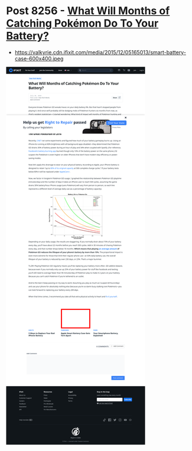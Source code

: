 # Post 8256 - [What Will Months of Catching Pokémon Do To Your Battery?](https://www.ifixit.com/News/8256/pokemon-battery-lifespan)

- https://valkyrie.cdn.ifixit.com/media/2015/12/05165013/smart-battery-case-600x400.jpeg

![screencap](screenshots/b317203e-5542-49d7-8a40-0ec8c1535078.png)
